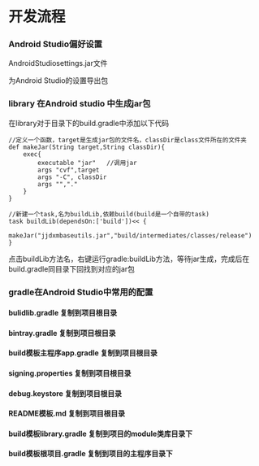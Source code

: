 # 开发流程 #

### Android Studio偏好设置 ###
AndroidStudiosettings.jar文件

为Android Studio的设置导出包


### library 在Android studio 中生成jar包 ###

在library对于目录下的build.gradle中添加以下代码

    //定义一个函数，target是生成jar包的文件名，classDir是class文件所在的文件夹
    def makeJar(String target,String classDir){
	    exec{
		    executable "jar"   //调用jar
		    args "cvf",target
		    args "-C", classDir
		    args "","."
	    }
    }
    
    //新建一个task,名为buildLib,依赖build(build是一个自带的task)
    task buildLib(dependsOn:['build'])<< {
    	makeJar("jjdxmbaseutils.jar","build/intermediates/classes/release")
    }

点击buildLib方法名，右键运行gradle:buildLib方法，等待jar生成，完成后在build.gradle同目录下回找到对应的jar包

### gradle在Android Studio中常用的配置 ###

#### bulidlib.gradle 复制到项目根目录 ####
#### bintray.gradle 复制到项目根目录 ####
#### build模板主程序app.gradle 复制到项目根目录 ####
#### signing.properties 复制到项目根目录 ####
#### debug.keystore 复制到项目根目录 ####
#### README模板.md 复制到项目根目录 ####
#### build模板library.gradle 复制到项目的module类库目录下 ####
#### build模板根项目.gradle 复制到项目的主程序目录下 ####